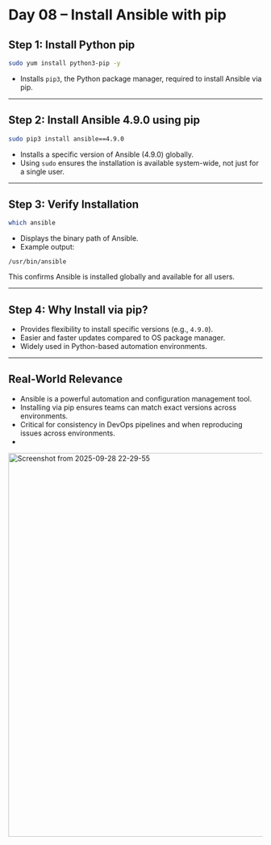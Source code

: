 # Day 08 – Install Ansible with pip

## Step 1: Install Python pip
```bash
sudo yum install python3-pip -y
```
- Installs `pip3`, the Python package manager, required to install Ansible via pip.

---

## Step 2: Install Ansible 4.9.0 using pip
```bash
sudo pip3 install ansible==4.9.0
```
- Installs a specific version of Ansible (4.9.0) globally.
- Using `sudo` ensures the installation is available system-wide, not just for a single user.

---

## Step 3: Verify Installation
```bash
which ansible
```
- Displays the binary path of Ansible.
- Example output:
```
/usr/bin/ansible
```
This confirms Ansible is installed globally and available for all users.

---

## Step 4: Why Install via pip?
- Provides flexibility to install specific versions (e.g., `4.9.0`).
- Easier and faster updates compared to OS package manager.
- Widely used in Python-based automation environments.

---

## Real-World Relevance
- Ansible is a powerful automation and configuration management tool.
- Installing via pip ensures teams can match exact versions across environments.
- Critical for consistency in DevOps pipelines and when reproducing issues across environments.
- 
 <img width="700" height="760" alt="Screenshot from 2025-09-28 22-29-55" src="https://github.com/user-attachments/assets/1bdfa04f-3b58-466f-97f6-854cf8067051" />

  

